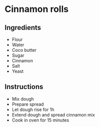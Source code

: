 # Cinnamon rolls

## Ingredients

- Flour
- Water
- Coco butter
- Sugar
- Cinnamon
- Salt
- Yeast


## Instructions

- Mix dough
- Prepare spread
- Let dough rise for 1h
- Extend dough and spread cinnamon mix
- Cook in oven for 15 minutes
